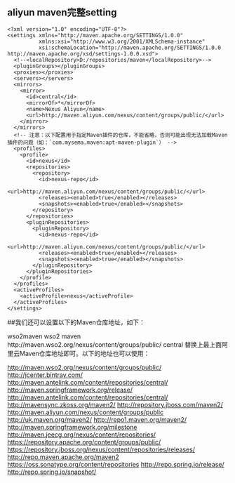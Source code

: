 ## aliyun maven完整setting

	<?xml version="1.0" encoding="UTF-8"?>
	<settings xmlns="http://maven.apache.org/SETTINGS/1.0.0"
	          xmlns:xsi="http://www.w3.org/2001/XMLSchema-instance"
	          xsi:schemaLocation="http://maven.apache.org/SETTINGS/1.0.0 http://maven.apache.org/xsd/settings-1.0.0.xsd">
	  <!--<localRepository>D:/repositories/maven</localRepository>-->
	  <pluginGroups></pluginGroups>
	  <proxies></proxies>
	  <servers></servers>
	  <mirrors>
	    <mirror>
	      <id>central</id>
	      <mirrorOf>*</mirrorOf>
	      <name>Nexus Aliyun</name>
	      <url>http://maven.aliyun.com/nexus/content/groups/public/</url>
	    </mirror>
	  </mirrors>
	  <!-- 注意：以下配置用于指定Maven插件的仓库，不能省略，否则可能出现无法加载Maven插件的问题（如：`com.mysema.maven:apt-maven-plugin`） -->
	  <profiles>
	    <profile>
	      <id>nexus</id>
	      <repositories>
	        <repository>
	          <id>nexus-repo</id>
	          <url>http://maven.aliyun.com/nexus/content/groups/public/</url>
	          <releases><enabled>true</enabled></releases>
	          <snapshots><enabled>true</enabled></snapshots>
	        </repository>
	      </repositories>
	      <pluginRepositories>
	        <pluginRepository>
	          <id>nexus-repo</id>
	          <url>http://maven.aliyun.com/nexus/content/groups/public/</url>
	          <releases><enabled>true</enabled></releases>
	          <snapshots><enabled>true</enabled></snapshots>
	        </pluginRepository>
	      </pluginRepositories>
	    </profile>
	  </profiles>
	  <activeProfiles>
	    <activeProfile>nexus</activeProfile>
	  </activeProfiles>
	</settings>


##我们还可以设置以下的Maven仓库地址，如下：

<mirrors>
    <mirror>
      <id>wso2maven</id>
      <name>wso2 maven</name>
      <url>http://maven.wso2.org/nexus/content/groups/public/</url>
      <mirrorof>central</mirrorof>
    </mirror>
</mirrors>
替换上最上面阿里云Maven仓库地址即可。以下的地址也可以使用：

http://maven.wso2.org/nexus/content/groups/public/
http://jcenter.bintray.com/
http://maven.antelink.com/content/repositories/central/
http://maven.springframework.org/release/
http://maven.antelink.com/content/repositories/central/
http://mavensync.zkoss.org/maven2/
http://repository.jboss.com/maven2/
http://maven.aliyun.com/nexus/content/groups/public
http://uk.maven.org/maven2/
http://repo1.maven.org/maven2/
http://maven.springframework.org/milestone
http://maven.jeecg.org/nexus/content/repositories/
https://repository.apache.org/content/groups/public/
https://repository.jboss.org/nexus/content/repositories/releases/
http://repo.maven.apache.org/maven2
https://oss.sonatype.org/content/repositories
http://repo.spring.io/release/
http://repo.spring.io/snapshot/
